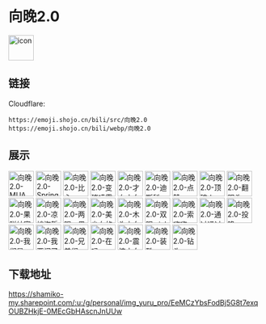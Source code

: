 # 向晚2.0
<img src="https://emoji.shojo.cn/bili/src/向晚2.0/icon.png" width="50" height="50" alt="icon">

## 链接
Cloudflare:
```
https://emoji.shojo.cn/bili/src/向晚2.0
https://emoji.shojo.cn/bili/webp/向晚2.0
```
## 展示
<img src="https://emoji.shojo.cn/bili/src/向晚2.0/向晚2.0-MUA.png" width="50" height="50" alt="向晚2.0-MUA">
<img src="https://emoji.shojo.cn/bili/src/向晚2.0/向晚2.0-Spring.png" width="50" height="50" alt="向晚2.0-Spring">
<img src="https://emoji.shojo.cn/bili/src/向晚2.0/向晚2.0-比心.png" width="50" height="50" alt="向晚2.0-比心">
<img src="https://emoji.shojo.cn/bili/src/向晚2.0/向晚2.0-变猪喷雾.png" width="50" height="50" alt="向晚2.0-变猪喷雾">
<img src="https://emoji.shojo.cn/bili/src/向晚2.0/向晚2.0-才女小向晚.png" width="50" height="50" alt="向晚2.0-才女小向晚">
<img src="https://emoji.shojo.cn/bili/src/向晚2.0/向晚2.0-迪斯科.png" width="50" height="50" alt="向晚2.0-迪斯科">
<img src="https://emoji.shojo.cn/bili/src/向晚2.0/向晚2.0-点赞.png" width="50" height="50" alt="向晚2.0-点赞">
<img src="https://emoji.shojo.cn/bili/src/向晚2.0/向晚2.0-顶碗人.png" width="50" height="50" alt="向晚2.0-顶碗人">
<img src="https://emoji.shojo.cn/bili/src/向晚2.0/向晚2.0-翻跟头.png" width="50" height="50" alt="向晚2.0-翻跟头">
<img src="https://emoji.shojo.cn/bili/src/向晚2.0/向晚2.0-果咩纳塞.png" width="50" height="50" alt="向晚2.0-果咩纳塞">
<img src="https://emoji.shojo.cn/bili/src/向晚2.0/向晚2.0-凉拌海蜇拳.png" width="50" height="50" alt="向晚2.0-凉拌海蜇拳">
<img src="https://emoji.shojo.cn/bili/src/向晚2.0/向晚2.0-两眼一黑.png" width="50" height="50" alt="向晚2.0-两眼一黑">
<img src="https://emoji.shojo.cn/bili/src/向晚2.0/向晚2.0-美少女的事.png" width="50" height="50" alt="向晚2.0-美少女的事">
<img src="https://emoji.shojo.cn/bili/src/向晚2.0/向晚2.0-木头小向晚.png" width="50" height="50" alt="向晚2.0-木头小向晚">
<img src="https://emoji.shojo.cn/bili/src/向晚2.0/向晚2.0-双眼wink.png" width="50" height="50" alt="向晚2.0-双眼wink">
<img src="https://emoji.shojo.cn/bili/src/向晚2.0/向晚2.0-索嗨嗨.png" width="50" height="50" alt="向晚2.0-索嗨嗨">
<img src="https://emoji.shojo.cn/bili/src/向晚2.0/向晚2.0-通过通过.png" width="50" height="50" alt="向晚2.0-通过通过">
<img src="https://emoji.shojo.cn/bili/src/向晚2.0/向晚2.0-投降.png" width="50" height="50" alt="向晚2.0-投降">
<img src="https://emoji.shojo.cn/bili/src/向晚2.0/向晚2.0-我们是.png" width="50" height="50" alt="向晚2.0-我们是">
<img src="https://emoji.shojo.cn/bili/src/向晚2.0/向晚2.0-我要闹了.png" width="50" height="50" alt="向晚2.0-我要闹了">
<img src="https://emoji.shojo.cn/bili/src/向晚2.0/向晚2.0-兄弟们.png" width="50" height="50" alt="向晚2.0-兄弟们">
<img src="https://emoji.shojo.cn/bili/src/向晚2.0/向晚2.0-在吗.png" width="50" height="50" alt="向晚2.0-在吗">
<img src="https://emoji.shojo.cn/bili/src/向晚2.0/向晚2.0-震惊小向晚.png" width="50" height="50" alt="向晚2.0-震惊小向晚">
<img src="https://emoji.shojo.cn/bili/src/向晚2.0/向晚2.0-装酷.png" width="50" height="50" alt="向晚2.0-装酷">
<img src="https://emoji.shojo.cn/bili/src/向晚2.0/向晚2.0-钻头.png" width="50" height="50" alt="向晚2.0-钻头">

## 下载地址

https://shamiko-my.sharepoint.com/:u:/g/personal/img_yuru_pro/EeMCzYbsFodBj5G8t7exqOUBZHkjE-0MEcGbHAscnJnUUw